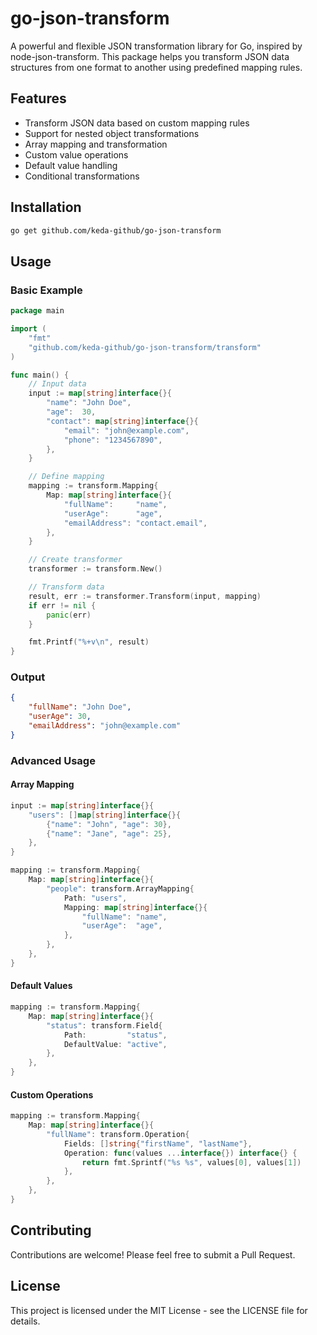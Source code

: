 # go-json-transform

A powerful and flexible JSON transformation library for Go, inspired by node-json-transform. This package helps you transform JSON data structures from one format to another using predefined mapping rules.

## Features

- Transform JSON data based on custom mapping rules
- Support for nested object transformations
- Array mapping and transformation
- Custom value operations
- Default value handling
- Conditional transformations

## Installation

```bash
go get github.com/keda-github/go-json-transform
```

## Usage

### Basic Example

```go
package main

import (
    "fmt"
    "github.com/keda-github/go-json-transform/transform"
)

func main() {
    // Input data
    input := map[string]interface{}{
        "name": "John Doe",
        "age":  30,
        "contact": map[string]interface{}{
            "email": "john@example.com",
            "phone": "1234567890",
        },
    }

    // Define mapping
    mapping := transform.Mapping{
        Map: map[string]interface{}{
            "fullName":     "name",
            "userAge":      "age",
            "emailAddress": "contact.email",
        },
    }

    // Create transformer
    transformer := transform.New()

    // Transform data
    result, err := transformer.Transform(input, mapping)
    if err != nil {
        panic(err)
    }

    fmt.Printf("%+v\n", result)
}
```

### Output
```json
{
    "fullName": "John Doe",
    "userAge": 30,
    "emailAddress": "john@example.com"
}
```

### Advanced Usage

#### Array Mapping

```go
input := map[string]interface{}{
    "users": []map[string]interface{}{
        {"name": "John", "age": 30},
        {"name": "Jane", "age": 25},
    },
}

mapping := transform.Mapping{
    Map: map[string]interface{}{
        "people": transform.ArrayMapping{
            Path: "users",
            Mapping: map[string]interface{}{
                "fullName": "name",
                "userAge":  "age",
            },
        },
    },
}
```

#### Default Values

```go
mapping := transform.Mapping{
    Map: map[string]interface{}{
        "status": transform.Field{
            Path:         "status",
            DefaultValue: "active",
        },
    },
}
```

#### Custom Operations

```go
mapping := transform.Mapping{
    Map: map[string]interface{}{
        "fullName": transform.Operation{
            Fields: []string{"firstName", "lastName"},
            Operation: func(values ...interface{}) interface{} {
                return fmt.Sprintf("%s %s", values[0], values[1])
            },
        },
    },
}
```

## Contributing

Contributions are welcome! Please feel free to submit a Pull Request.

## License

This project is licensed under the MIT License - see the LICENSE file for details. 

